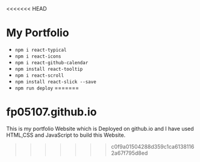 <<<<<<< HEAD
# My Portfolio

- `npm i react-typical`
- `npm i react-icons`
- `npm i react-github-calendar`
- `npm install react-tooltip`
- `npm i react-scroll`
- `npm install react-slick --save`
- `npm run deploy`
=======
# fp05107.github.io
This is my portfolio Website which is Deployed on github.io and I have used HTML,CSS and JavaScript to build this Website.
>>>>>>> c0f9a01504288d359c1ca61381162a67f795d8ed
